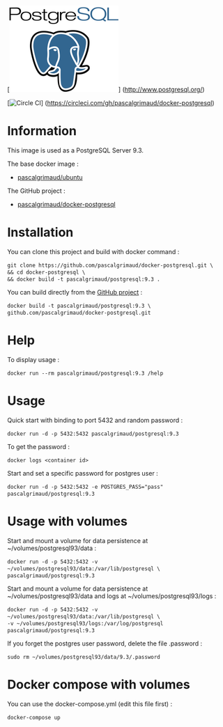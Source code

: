 [![logo](https://raw.githubusercontent.com/pascalgrimaud/docker-postgresql/master/postgresql.png)]
(http://www.postgresql.org/)

[![Circle CI](https://circleci.com/gh/pascalgrimaud/docker-postgresql.svg?style=shield)]
(https://circleci.com/gh/pascalgrimaud/docker-postgresql)



# Information

This image is used as a PostgreSQL Server 9.3.


The base docker image :

  * [pascalgrimaud/ubuntu](https://registry.hub.docker.com/u/pascalgrimaud/ubuntu/)

The GitHub project :

  * [pascalgrimaud/docker-postgresql](https://github.com/pascalgrimaud/docker-postgresql/)



# Installation

You can clone this project and build with docker command :

```
git clone https://github.com/pascalgrimaud/docker-postgresql.git \
&& cd docker-postgresql \
&& docker build -t pascalgrimaud/postgresql:9.3 .
```


You can build directly from the [GitHub project](https://github.com/pascalgrimaud/docker-postgresql/) :

```
docker build -t pascalgrimaud/postgresql:9.3 \
github.com/pascalgrimaud/docker-postgresql.git
```



# Help

To display usage :

```
docker run --rm pascalgrimaud/postgresql:9.3 /help
```



# Usage

Quick start with binding to port 5432 and random password :

```
docker run -d -p 5432:5432 pascalgrimaud/postgresql:9.3
```


To get the password :

```
docker logs <container id>
```


Start and set a specific password for postgres user :

```
docker run -d -p 5432:5432 -e POSTGRES_PASS="pass" pascalgrimaud/postgresql:9.3
```



# Usage with volumes

Start and mount a volume for data persistence at ~/volumes/postgresql93/data :

```
docker run -d -p 5432:5432 -v ~/volumes/postgresql93/data:/var/lib/postgresql \
pascalgrimaud/postgresql:9.3
```


Start and mount a volume for data persistence at ~/volumes/postgresql93/data and logs at ~/volumes/postgresql93/logs :

```
docker run -d -p 5432:5432 -v ~/volumes/postgresql93/data:/var/lib/postgresql \
-v ~/volumes/postgresql93/logs:/var/log/postgresql pascalgrimaud/postgresql:9.3
```



If you forget the postgres user password, delete the file .password :

```
sudo rm ~/volumes/postgresql93/data/9.3/.password
```



# Docker compose with volumes

You can use the docker-compose.yml (edit this file first) :

```
docker-compose up
```
